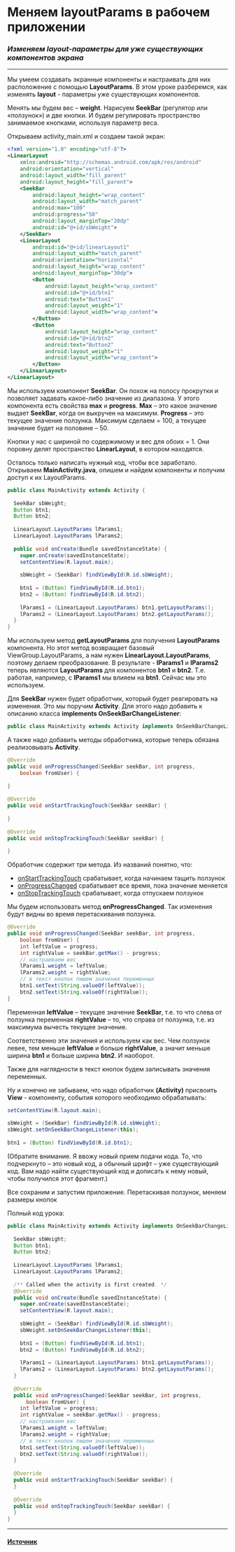 # Меняем layoutParams в рабочем приложении

### _Изменяем layout-параметры для уже существующих компонентов экрана_

---

Мы умеем создавать экранные компоненты и настраивать для них расположение с помощью __LayoutParams__. В этом уроке разберемся, как изменять __layout__ - параметры уже существующих компонентов.

Менять мы будем вес – __weight__. Нарисуем __SeekBar__ (регулятор или «ползунок») и две кнопки. И будем регулировать пространство занимаемое кнопками, используя параметр веса.

Открываем activity_main.xml и создаем такой экран:

```xml
<?xml version="1.0" encoding="utf-8"?>
<LinearLayout
    xmlns:android="http://schemas.android.com/apk/res/android"
    android:orientation="vertical"
    android:layout_width="fill_parent"
    android:layout_height="fill_parent">
    <SeekBar
        android:layout_height="wrap_content"
        android:layout_width="match_parent"
        android:max="100"
        android:progress="50"
        android:layout_marginTop="20dp"
        android:id="@+id/sbWeight">
    </SeekBar>
    <LinearLayout
        android:id="@+id/linearLayout1"
        android:layout_width="match_parent"
        android:orientation="horizontal"
        android:layout_height="wrap_content"
        android:layout_marginTop="30dp">
        <Button
            android:layout_height="wrap_content"
            android:id="@+id/btn1"
            android:text="Button1"
            android:layout_weight="1"
            android:layout_width="wrap_content">
        </Button>
        <Button
            android:layout_height="wrap_content"
            android:id="@+id/btn2"
            android:text="Button2"
            android:layout_weight="1"
            android:layout_width="wrap_content">
        </Button>
    </LinearLayout>
</LinearLayout>
```

Мы используем компонент __SeekBar__. Он похож на полосу прокрутки и позволяет задавать какое-либо значение из диапазона. У этого компонента есть свойства __max__ и __progress__. __Max__ – это какое значение выдает __SeekBar__, когда он выкручен на максимум. __Progress__ – это текущее значение ползунка. Максимум сделаем = 100, а текущее значение будет на половине – 50.

Кнопки у нас с шириной по содержимому и вес для обоих = 1. Они поровну делят пространство __LinearLayout__, в котором находятся.

Осталось только написать нужный код, чтобы все заработало. Открываем __MainActivity.java__, опишем и найдем компоненты и получим доступ к их LayoutParams.

```Java
public class MainActivity extends Activity {
 
  SeekBar sbWeight;
  Button btn1;
  Button btn2;
 
  LinearLayout.LayoutParams lParams1;
  LinearLayout.LayoutParams lParams2;
 
  public void onCreate(Bundle savedInstanceState) {
    super.onCreate(savedInstanceState);
    setContentView(R.layout.main);
 
    sbWeight = (SeekBar) findViewById(R.id.sbWeight);
 
    btn1 = (Button) findViewById(R.id.btn1);
    btn2 = (Button) findViewById(R.id.btn2);
 
    lParams1 = (LinearLayout.LayoutParams) btn1.getLayoutParams();
    lParams2 = (LinearLayout.LayoutParams) btn2.getLayoutParams();
  }
}
```

Мы используем метод __getLayoutParams__ для получения __LayoutParams__ компонента. Но этот метод возвращает базовый ViewGroup.LayoutParams, а нам нужен __LinearLayout.LayoutParams__, поэтому делаем преобразование. В результате - __lParams1__ и __lParams2__ теперь являются __LayoutParams__ для компонентов __btn1__ и __btn2__. Т.е. работая, например, с __lParams1__ мы влияем на __btn1__. Сейчас мы это используем.

Для __SeekBar__ нужен будет обработчик, который будет реагировать на изменения. Это мы поручим __Activity__. Для этого надо добавить к описанию класса __implements OnSeekBarChangeListener__:

```Java
public class MainActivity extends Activity implements OnSeekBarChangeListener {
```

А также надо добавить методы обработчика, которые теперь обязана реализовывать __Activity__.

```Java
@Override
public void onProgressChanged(SeekBar seekBar, int progress,
    boolean fromUser) {
 
}
 
@Override
public void onStartTrackingTouch(SeekBar seekBar) {
 
}
 
@Override
public void onStopTrackingTouch(SeekBar seekBar) {
 
}
```

Обработчик содержит три метода. Из названий понятно, что:

- [onStartTrackingTouch](http://developer.android.com/reference/android/widget/SeekBar.OnSeekBarChangeListener.html#onStartTrackingTouch(android.widget.SeekBar)) срабатывает, когда начинаем тащить ползунок
- [onProgressChanged](http://developer.android.com/reference/android/widget/SeekBar.OnSeekBarChangeListener.html#onProgressChanged(android.widget.SeekBar,%20int,%20boolean)) срабатывает все время, пока значение меняется
- [onStopTrackingTouch](http://developer.android.com/reference/android/widget/SeekBar.OnSeekBarChangeListener.html#onStopTrackingTouch(android.widget.SeekBar)) срабатывает, когда отпускаем ползунок

Мы будем использовать метод __onProgressChanged__. Так изменения будут видны во время перетаскивания ползунка.

```Java
@Override
public void onProgressChanged(SeekBar seekBar, int progress,
    boolean fromUser) {
    int leftValue = progress;
    int rightValue = seekBar.getMax() - progress;
    // настраиваем вес
    lParams1.weight = leftValue;
    lParams2.weight = rightValue;
    // в текст кнопок пишем значения переменных
    btn1.setText(String.valueOf(leftValue));
    btn2.setText(String.valueOf(rightValue));
}
```

Переменная __leftValue__ – текущее значение __SeekBar__, т.е. то что слева от ползунка
переменная __rightValue__ – то, что справа от ползунка, т.е. из максимума вычесть текущее значение.

Соответственно эти значения и используем как вес. Чем ползунок левее, тем меньше __leftValue__ и больше __rightValue__, а значит меньше ширина __btn1__ и больше ширина __btn2__. И наоборот.

Также для наглядности в текст кнопок будем записывать значения переменных.

Ну и конечно не забываем, что надо обработчик __(Activity)__ присвоить __View__ - компоненту, события которого необходимо обрабатывать:

```Java
setContentView(R.layout.main);
 
sbWeight = (SeekBar) findViewById(R.id.sbWeight);
sbWeight.setOnSeekBarChangeListener(this);
 
btn1 = (Button) findViewById(R.id.btn1);
```

(Обратите внимание. Я ввожу новый прием подачи кода. То, что подчеркнуто – это новый код, а обычный шрифт – уже существующий код. Вам надо найти существующий код и дописать к нему новый, чтобы получился этот фрагмент.)

Все сохраним и запустим приложение. Перетаскивая ползунок, меняем размеры кнопок

Полный код урока:

```Java
public class MainActivity extends Activity implements OnSeekBarChangeListener {
 
  SeekBar sbWeight;
  Button btn1;
  Button btn2;
 
  LinearLayout.LayoutParams lParams1;
  LinearLayout.LayoutParams lParams2;
 
  /** Called when the activity is first created. */
  @Override
  public void onCreate(Bundle savedInstanceState) {
    super.onCreate(savedInstanceState);
    setContentView(R.layout.main);
 
    sbWeight = (SeekBar) findViewById(R.id.sbWeight);
    sbWeight.setOnSeekBarChangeListener(this);
 
    btn1 = (Button) findViewById(R.id.btn1);
    btn2 = (Button) findViewById(R.id.btn2);
 
    lParams1 = (LinearLayout.LayoutParams) btn1.getLayoutParams();
    lParams2 = (LinearLayout.LayoutParams) btn2.getLayoutParams();
  }
 
  @Override
  public void onProgressChanged(SeekBar seekBar, int progress,
      boolean fromUser) {
    int leftValue = progress;
    int rightValue = seekBar.getMax() - progress;
    // настраиваем вес
    lParams1.weight = leftValue;
    lParams2.weight = rightValue;
    // в текст кнопок пишем значения переменных
    btn1.setText(String.valueOf(leftValue));
    btn2.setText(String.valueOf(rightValue));
  }
 
  @Override
  public void onStartTrackingTouch(SeekBar seekBar) {
  }
 
  @Override
  public void onStopTrackingTouch(SeekBar seekBar) {
  }
}
```

---

#### [Источник](https://startandroid.ru/ru/uroki/vse-uroki-spiskom/51-urok-18-menjaem-layoutparams-v-rabochem-prilozhenii.html)